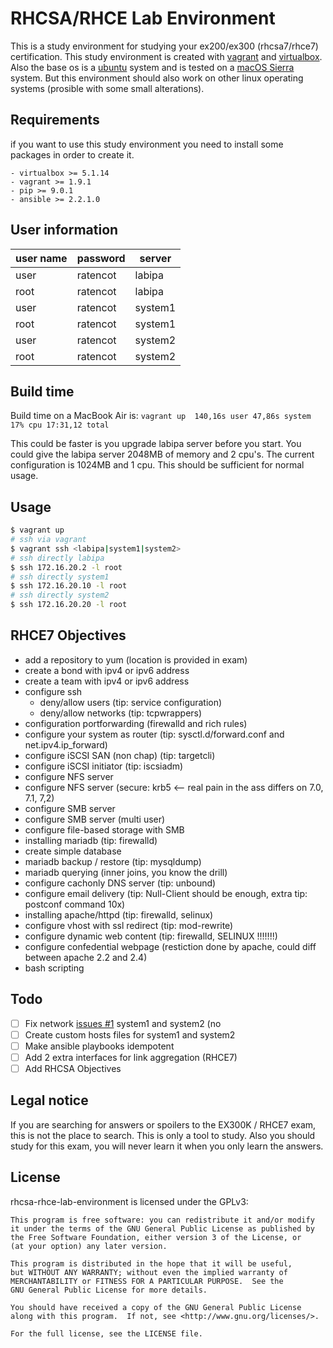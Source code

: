 # RHCSA/RHCE Lab Environment
This is a study environment for studying your ex200/ex300 (rhcsa7/rhce7) certification. This study environment is created with [vagrant](https://www.vagrantup.com/) and [virtualbox](https://www.virtualbox.org/). Also the base os is a [ubuntu](https://www.ubuntu.com/) system and is tested on a [macOS Sierra](https://www.apple.com) system. But this environment should also work on other linux operating systems (prosible with some small alterations).

## Requirements
if you want to use this study environment you need to install some packages in order to create it.
```
- virtualbox >= 5.1.14
- vagrant >= 1.9.1
- pip >= 9.0.1
- ansible >= 2.2.1.0
```

## User information
| user name | password | server  |
|-----------|----------|---------|
| user      | ratencot | labipa  |
| root      | ratencot | labipa  |
| user      | ratencot | system1 |
| root      | ratencot | system1 |
| user      | ratencot | system2 |
| root      | ratencot | system2 |

## Build time
Build time on a MacBook Air is: `vagrant up  140,16s user 47,86s system 17% cpu 17:31,12 total`

This could be faster is you upgrade labipa server before you start. You could give the labipa server 2048MB of memory and 2 cpu's. The current configuration is 1024MB and 1 cpu. This should be sufficient for normal usage.

## Usage
```bash
$ vagrant up
# ssh via vagrant
$ vagrant ssh <labipa|system1|system2>
# ssh directly labipa
$ ssh 172.16.20.2 -l root
# ssh directly system1
$ ssh 172.16.20.10 -l root
# ssh directly system2
$ ssh 172.16.20.20 -l root
```

## RHCE7 Objectives
* add a repository to yum (location is provided in exam)
* create a bond with ipv4 or ipv6 address
* create a team with ipv4 or ipv6 address
* configure ssh
    * deny/allow users (tip: service configuration)
    * deny/allow networks (tip: tcpwrappers)
* configuration portforwarding (firewalld and rich rules)
* configure your system as router (tip: sysctl.d/forward.conf and net.ipv4.ip_forward)
* configure iSCSI SAN (non chap) (tip: targetcli)
* configure iSCSI initiator (tip: iscsiadm)
* configure NFS server
* configure NFS server (secure: krb5 <-- real pain in the ass differs on 7.0, 7.1, 7,2)
* configure SMB server
* configure SMB server (multi user)
* configure file-based storage with SMB
* installing mariadb (tip: firewalld)
* create simple database
* mariadb backup / restore (tip: mysqldump)
* mariadb querying (inner joins, you know the drill)
* configure cachonly DNS server (tip: unbound)
* configure email delivery (tip: Null-Client should be enough, extra tip: postconf command 10x)
* installing apache/httpd (tip: firewalld, selinux)
* configure vhost with ssl redirect (tip: mod-rewrite)
* configure dynamic web content (tip: firewalld, SELINUX !!!!!!!)
* configure confedential webpage (restiction done by apache, could diff between apache 2.2 and 2.4)
* bash scripting

## Todo
- [ ] Fix network [issues #1](https://github.com/hvanderlaan/rhcsa-rhce-lab-environment/issues/1) system1 and system2 (no
- [ ] Create custom hosts files for system1 and system2
- [ ] Make ansible playbooks idempotent
- [ ] Add 2 extra interfaces for link aggregation (RHCE7)
- [ ] Add RHCSA Objectives

## Legal notice
If you are searching for answers or spoilers to the EX300K / RHCE7 exam, this is not the place to search. This is only a tool to study. Also you should study for this exam, you will never learn it when you only learn the answers.

## License
rhcsa-rhce-lab-environment is licensed under the GPLv3:
```
This program is free software: you can redistribute it and/or modify
it under the terms of the GNU General Public License as published by
the Free Software Foundation, either version 3 of the License, or
(at your option) any later version.

This program is distributed in the hope that it will be useful,
but WITHOUT ANY WARRANTY; without even the implied warranty of
MERCHANTABILITY or FITNESS FOR A PARTICULAR PURPOSE.  See the
GNU General Public License for more details.

You should have received a copy of the GNU General Public License
along with this program.  If not, see <http://www.gnu.org/licenses/>.

For the full license, see the LICENSE file.
```
